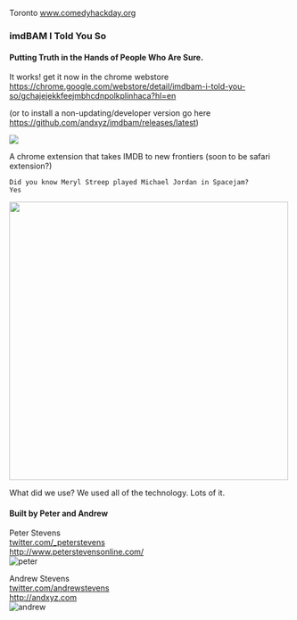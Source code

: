 Toronto www.comedyhackday.org

### imdBAM I Told You So
#### Putting Truth in the Hands of People Who Are Sure.

It works! get it now in the chrome webstore https://chrome.google.com/webstore/detail/imdbam-i-told-you-so/gchajejekkfeejmbhcdnpolkplinhaca?hl=en

(or to install a non-updating/developer version go here https://github.com/andxyz/imdbam/releases/latest)

![](http://cl.ly/image/0h0r3y2C2D2T/Image%202015-11-15%20at%205.08.58%20PM.png)

A chrome extension that takes IMDB to new frontiers (soon to be safari extension?)

```text
Did you know Meryl Streep played Michael Jordan in Spacejam?
Yes
```

<img src="http://cl.ly/image/2k2V1B2y3r39/Image%202015-11-21%20at%201.04.51%20PM.png" style="max-width:100% !important;" width="500">

What did we use? We used all of the technology. Lots of it.

#### Built by Peter and Andrew

Peter Stevens<br>
[twitter.com/_peterstevens](https://twitter.com/_peterstevens)<br>
http://www.peterstevensonline.com/<br>
![peter](http://www.peterstevensonline.com/img/pixel-peter-bun-2015-400x.png)<br>

Andrew Stevens<br>
[twitter.com/andrewstevens](https://twitter.com/andrewstevens)<br>
http://andxyz.com<br>
![andrew](http://www.gravatar.com/avatar/f8b21b8febae9625add3d58a4557e39b?s=256)<br>
